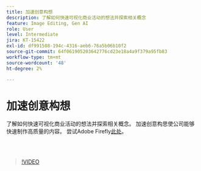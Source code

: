 ```yaml
---
title: 加速创意构想
description: 了解如何快速可视化商业活动的想法并探索相关概念
feature: Image Editing, Gen AI
role: User
level: Intermediate
jira: KT-15422
exl-id: df991508-194c-4316-aeb6-76a5b06b10f2
source-git-commit: 64f061905203642776cd23e18a4a9f379a95fb83
workflow-type: tm+mt
source-wordcount: '48'
ht-degree: 2%

---
```


# 加速创意构想

了解如何快速可视化商业活动的想法并探索相关概念。 加速创意构思使公司能够快速制作高质量的内容。 尝试Adobe Firefly[此处](https://firefly.adobe.com/)。

<br> 

>[!VIDEO](https://video.tv.adobe.com/v/3452526?quality=12&learn=on&hidetitle=true&captions=chi_hans)
